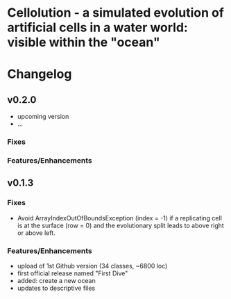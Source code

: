 
# Cellolution - a simulated evolution of artificial cells in a water world: visible within the "ocean"

# Changelog

## v0.2.0

* upcoming version
* ...

### Fixes

### Features/Enhancements


## v0.1.3

### Fixes

* Avoid ArrayIndexOutOfBoundsException (index = -1) if a replicating cell is at the surface (row = 0) and the evolutionary split leads to above right or above left.

### Features/Enhancements

* upload of 1st Github version (34 classes, ~6800 loc)
* first official release named "First Dive"
* added: create a new ocean
* updates to descriptive files




